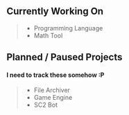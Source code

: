 ## Currently Working On

> - Programming Language
> - Math Tool

## Planned / Paused Projects 

#### I need to track these somehow :P
> - File Archiver
> - Game Engine
> - SC2 Bot 
